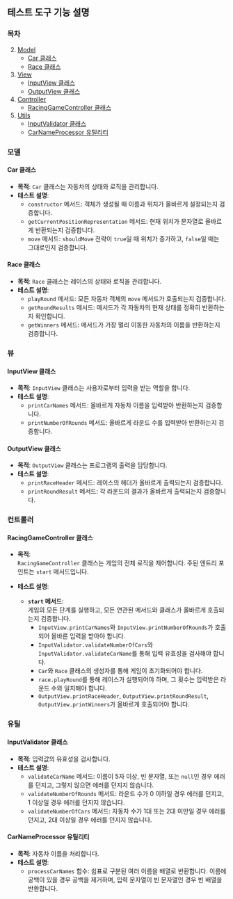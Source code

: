 ## 테스트 도구 기능 설명

### 목차

2. [Model](#모델)
   - [Car 클래스](#car-클래스)
   - [Race 클래스](#race-클래스)
3. [View](#뷰)
   - [InputView 클래스](#inputview-클래스)
   - [OutputView 클래스](#outputview-클래스)
4. [Controller](#컨트롤러)
   - [RacingGameController 클래스](#racinggamecontroller-클래스)
5. [Utils](#유틸)
   - [InputValidator 클래스](#inputvalidator-클래스)
   - [CarNameProcessor 유틸리티](#carnameprocessor-유틸리티)

### 모델

#### Car 클래스

- **목적**: `Car` 클래스는 자동차의 상태와 로직을 관리합니다.
- **테스트 설명**:
  - `constructor` 메서드: 객체가 생성될 때 이름과 위치가 올바르게 설정되는지 검증합니다.
  - `getCurrentPositionRepresentation` 메서드: 현재 위치가 문자열로 올바르게 반환되는지 검증합니다.
  - `move` 메서드: `shouldMove` 전략이 `true`일 때 위치가 증가하고, `false`일 때는 그대로인지 검증합니다.

#### Race 클래스

- **목적**: `Race` 클래스는 레이스의 상태와 로직을 관리합니다.
- **테스트 설명**:
  - `playRound` 메서드: 모든 자동차 객체의 `move` 메서드가 호출되는지 검증합니다.
  - `getRoundResults` 메서드: 메서드가 각 자동차의 현재 상태를 정확히 반환하는지 확인합니다.
  - `getWinners` 메서드: 메서드가 가장 멀리 이동한 자동차의 이름을 반환하는지 검증합니다.

### 뷰

#### InputView 클래스

- **목적**: `InputView` 클래스는 사용자로부터 입력을 받는 역할을 합니다.
- **테스트 설명**:
  - `printCarNames` 메서드: 올바르게 자동차 이름을 입력받아 반환하는지 검증합니다.
  - `printNumberOfRounds` 메서드: 올바르게 라운드 수를 입력받아 반환하는지 검증합니다.

#### OutputView 클래스

- **목적**: `OutputView` 클래스는 프로그램의 출력을 담당합니다.
- **테스트 설명**:
  - `printRaceHeader` 메서드: 레이스의 헤더가 올바르게 출력되는지 검증합니다.
  - `printRoundResult` 메서드: 각 라운드의 결과가 올바르게 출력되는지 검증합니다.

### 컨트롤러

#### RacingGameController 클래스

- **목적**:  
  `RacingGameController` 클래스는 게임의 전체 로직을 제어합니다. 주된 엔트리 포인트는 `start` 메서드입니다.

- **테스트 설명**:

  - **`start` 메서드**:  
    게임의 모든 단계를 실행하고, 모든 연관된 메서드와 클래스가 올바르게 호출되는지 검증합니다.
    - `InputView.printCarNames`와 `InputView.printNumberOfRounds`가 호출되어 올바른 입력을 받아야 합니다.
    - `InputValidator.validateNumberOfCars`와 `InputValidator.validateCarName`를 통해 입력 유효성을 검사해야 합니다.
    - `Car`와 `Race` 클래스의 생성자를 통해 게임이 초기화되어야 합니다.
    - `race.playRound`를 통해 레이스가 실행되어야 하며, 그 횟수는 입력받은 라운드 수와 일치해야 합니다.
    - `OutputView.printRaceHeader`, `OutputView.printRoundResult`, `OutputView.printWinners`가 올바르게 호출되어야 합니다.

### 유틸

#### InputValidator 클래스

- **목적**: 입력값의 유효성을 검사합니다.
- **테스트 설명**:
  - `validateCarName` 메서드: 이름이 5자 이상, 빈 문자열, 또는 `null`인 경우 에러를 던지고, 그렇지 않으면 에러를 던지지 않습니다.
  - `validateNumberOfRounds` 메서드: 라운드 수가 0 이하일 경우 에러를 던지고, 1 이상일 경우 에러를 던지지 않습니다.
  - `validateNumberOfCars` 메서드: 자동차 수가 1대 또는 2대 미만일 경우 에러를 던지고, 2대 이상일 경우 에러를 던지지 않습니다.

#### CarNameProcessor 유틸리티

- **목적**: 자동차 이름을 처리합니다.
- **테스트 설명**:
  - `processCarNames` 함수: 쉼표로 구분된 여러 이름을 배열로 반환합니다. 이름에 공백이 있을 경우 공백을 제거하며, 입력 문자열이 빈 문자열인 경우 빈 배열을 반환합니다.
